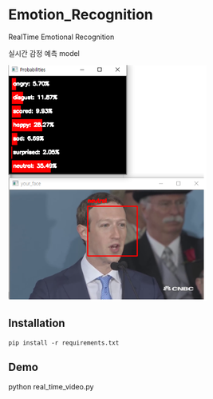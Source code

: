 # Emotion_Recognition
RealTime Emotional Recognition

실시간 감정 예측 model

![3](./1.png)

## Installation

```shell
pip install -r requirements.txt
```

## Demo

python real_time_video.py
